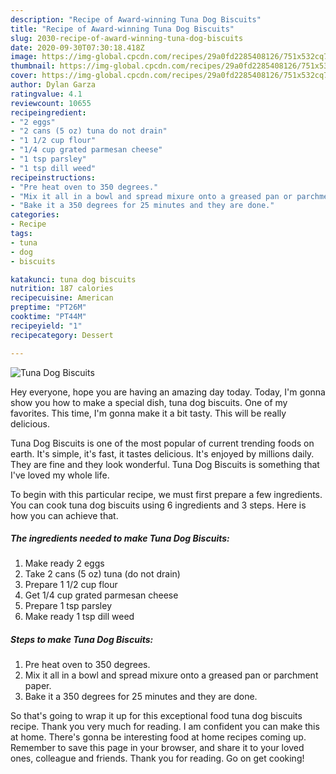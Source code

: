 ```yaml
---
description: "Recipe of Award-winning Tuna Dog Biscuits"
title: "Recipe of Award-winning Tuna Dog Biscuits"
slug: 2030-recipe-of-award-winning-tuna-dog-biscuits
date: 2020-09-30T07:30:18.418Z
image: https://img-global.cpcdn.com/recipes/29a0fd2285408126/751x532cq70/tuna-dog-biscuits-recipe-main-photo.jpg
thumbnail: https://img-global.cpcdn.com/recipes/29a0fd2285408126/751x532cq70/tuna-dog-biscuits-recipe-main-photo.jpg
cover: https://img-global.cpcdn.com/recipes/29a0fd2285408126/751x532cq70/tuna-dog-biscuits-recipe-main-photo.jpg
author: Dylan Garza
ratingvalue: 4.1
reviewcount: 10655
recipeingredient:
- "2 eggs"
- "2 cans (5 oz) tuna do not drain"
- "1 1/2 cup flour"
- "1/4 cup grated parmesan cheese"
- "1 tsp parsley"
- "1 tsp dill weed"
recipeinstructions:
- "Pre heat oven to 350 degrees."
- "Mix it all in a bowl and spread mixure onto a greased pan or parchment paper."
- "Bake it a 350 degrees for 25 minutes and they are done."
categories:
- Recipe
tags:
- tuna
- dog
- biscuits

katakunci: tuna dog biscuits 
nutrition: 187 calories
recipecuisine: American
preptime: "PT26M"
cooktime: "PT44M"
recipeyield: "1"
recipecategory: Dessert

---
```



![Tuna Dog Biscuits](https://img-global.cpcdn.com/recipes/29a0fd2285408126/751x532cq70/tuna-dog-biscuits-recipe-main-photo.jpg)

Hey everyone, hope you are having an amazing day today. Today, I'm gonna show you how to make a special dish, tuna dog biscuits. One of my favorites. This time, I'm gonna make it a bit tasty. This will be really delicious.

Tuna Dog Biscuits is one of the most popular of current trending foods on earth. It's simple, it's fast, it tastes delicious. It's enjoyed by millions daily. They are fine and they look wonderful. Tuna Dog Biscuits is something that I've loved my whole life.




To begin with this particular recipe, we must first prepare a few ingredients. You can cook tuna dog biscuits using 6 ingredients and 3 steps. Here is how you can achieve that.

<!--inarticleads1-->

##### The ingredients needed to make Tuna Dog Biscuits:

1. Make ready 2 eggs
1. Take 2 cans (5 oz) tuna (do not drain)
1. Prepare 1 1/2 cup flour
1. Get 1/4 cup grated parmesan cheese
1. Prepare 1 tsp parsley
1. Make ready 1 tsp dill weed




<!--inarticleads2-->

##### Steps to make Tuna Dog Biscuits:

1. Pre heat oven to 350 degrees.
1. Mix it all in a bowl and spread mixure onto a greased pan or parchment paper.
1. Bake it a 350 degrees for 25 minutes and they are done.




So that's going to wrap it up for this exceptional food tuna dog biscuits recipe. Thank you very much for reading. I am confident you can make this at home. There's gonna be interesting food at home recipes coming up. Remember to save this page in your browser, and share it to your loved ones, colleague and friends. Thank you for reading. Go on get cooking!
